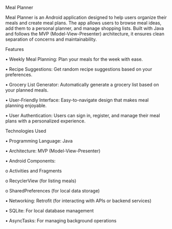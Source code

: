  Meal Planner
  
  Meal Planner is an Android application designed to help users organize their meals and create meal plans. The app allows users to browse meal ideas, add them to a personal planner, and manage shopping lists. Built with Java and follows the MVP (Model-View-Presenter) architecture, it ensures clean separation of concerns and maintainability.
  
 Features
  
  •	Weekly Meal Planning: Plan your meals for the week with ease.
  
  •	Recipe Suggestions: Get random recipe suggestions based on your preferences.
  
  •	Grocery List Generator: Automatically generate a grocery list based on your planned meals.
  
  •	User-Friendly Interface: Easy-to-navigate design that makes meal planning enjoyable.
  
  •	User Authentication: Users can sign in, register, and manage their meal plans with a personalized experience.
  
  
 Technologies Used
  
  
  •	Programming Language: Java
  
  •	Architecture: MVP (Model-View-Presenter)
  
  •	Android Components:
  
   o	Activities and Fragments
  
   o	RecyclerView (for listing meals)
  
   o	SharedPreferences (for local data storage)
  
  •	Networking: Retrofit (for interacting with APIs or backend services)
  
  •	SQLite: For local database management
  
  •	AsyncTasks: For managing background operations
